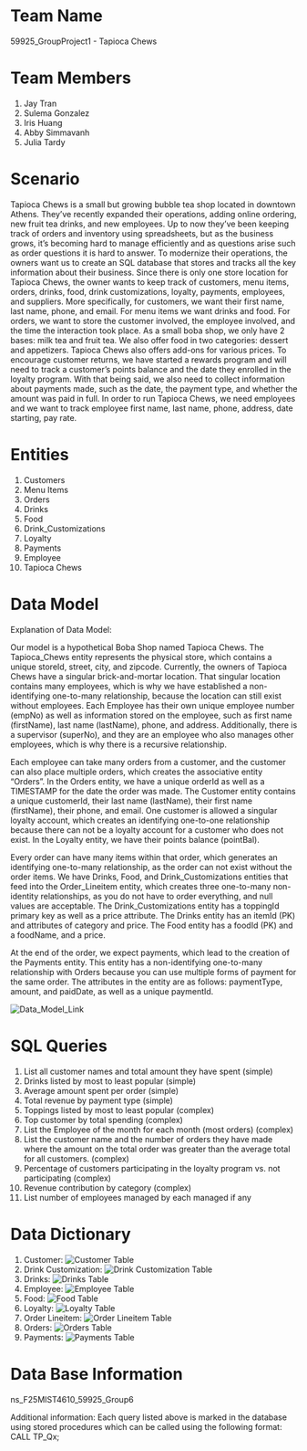 # Team Name
59925_GroupProject1 - Tapioca Chews 

# Team Members 
1. Jay Tran
2. Sulema Gonzalez
3. Iris Huang
4. Abby Simmavanh
5. Julia Tardy

# Scenario
Tapioca Chews is a small but growing bubble tea shop located in downtown Athens. They’ve recently expanded their operations, adding online ordering, new fruit tea drinks, and new employees. Up to now they’ve been keeping track of orders and inventory using spreadsheets, but as the business grows, it’s becoming hard to manage efficiently and as questions arise such as order questions it is hard to answer. To modernize their operations, the owners want us to create an SQL database that stores and tracks all the key information about their business.
Since there is only one store location for Tapioca Chews, the owner wants to keep track of customers, menu items, orders, drinks, food, drink customizations, loyalty, payments, employees, and suppliers. More specifically, for customers, we want their first name, last name, phone, and email. For menu items we want drinks and food. For orders, we want to store the customer involved, the employee involved, and the time the interaction took place. As a small boba shop, we only have 2 bases: milk tea and fruit tea. We also offer food in two categories: dessert and appetizers. Tapioca Chews also offers add-ons for various prices. To encourage customer returns, we have started a rewards program and will need to track a customer’s points balance and the date they enrolled in the loyalty program. With that being said, we also need to collect information about payments made, such as the date, the payment type, and whether the amount was paid in full. In order to run Tapioca Chews, we need employees and we want to track employee first name, last name, phone, address, date starting, pay rate. 


# Entities 
1. Customers
2. Menu Items
3. Orders
4. Drinks
5. Food
6. Drink_Customizations
7. Loyalty
8. Payments
9. Employee
10. Tapioca Chews


# Data Model 
Explanation of Data Model: 

Our model is a hypothetical Boba Shop named Tapioca Chews. The Tapioca_Chews entity represents the physical store, which contains a unique storeId, street, city, and zipcode. Currently, the owners of Tapioca Chews have a singular brick-and-mortar location. That singular location contains many employees, which is why we have established a non-identifying one-to-many relationship, because the location can still exist without employees. Each Employee has their own unique employee number (empNo) as well as information stored on the employee, such as first name (firstName), last name (lastName), phone, and address. Additionally, there is a supervisor (superNo), and they are an employee who also manages other employees, which is why there is a recursive relationship. 

Each employee can take many orders from a customer, and the customer can also place multiple orders, which creates the associative entity “Orders”. In the Orders entity, we have a unique orderId as well as a TIMESTAMP for the date the order was made. The Customer entity contains a unique customerId, their last name (lastName), their first name (firstName), their phone, and email. One customer is allowed a singular loyalty account, which creates an identifying one-to-one relationship because there can not be a loyalty account for a customer who does not exist. In the Loyalty entity, we have their points balance (pointBal). 

Every order can have many items within that order, which generates an identifying one-to-many relationship, as the order can not exist without the order items. We have Drinks, Food, and Drink_Customizations entities that feed into the Order_Lineitem entity, which creates three one-to-many non-identity relationships, as you do not have to order everything, and null values are acceptable. The Drink_Customizations entity has a toppingId primary key as well as a price attribute. The Drinks entity has an itemId (PK) and attributes of category and price. The Food entity has a foodId (PK) and a foodName, and a price. 

At the end of the order, we expect payments, which lead to the creation of the Payments entity. This entity has a non-identifying one-to-many relationship with Orders because you can use multiple forms of payment for the same order. The attributes in the entity are as follows: paymentType, amount, and paidDate, as well as a unique paymentId. 

![Data_Model_Link](relationshipModel.png)


# SQL Queries 
1. List all customer names and total amount they have spent (simple)
2. Drinks listed by most to least popular (simple)
3. Average amount spent per order (simple)
4. Total revenue by payment type (simple)
5. Toppings listed by most to least popular (complex)
6. Top customer by total spending (complex)
7. List the Employee of the month for each month (most orders) (complex)
8. List the customer name and the number of orders they have made where the amount on the total order was greater than the average total for all customers. (complex)
9. Percentage of customers participating in the loyalty program vs. not participating (complex)
10. Revenue contribution by category (complex)
11. List number of employees managed by each managed if any

# Data Dictionary
1. Customer:
![Customer Table](customerTable.png)
2. Drink Customization:
![Drink Customization Table](drinkCustomizationTable.png)
3. Drinks:
![Drinks Table](drinksTable.png)
4. Employee:
![Employee Table](employeeTable.png)
5. Food:
![Food Table](foodTable.png)
6. Loyalty:
![Loyalty Table](loyaltyTable.png)
7. Order Lineitem:
![Order Lineitem Table](orderLineitemTable.png)
8. Orders:
![Orders Table](ordersTable.png)
9. Payments:
![Payments Table](paymentsTable.png)

# Data Base Information 
ns_F25MIST4610_59925_Group6

Additional information: Each query listed above is marked in the database using stored procedures which can be called using the following format: CALL TP_Qx;
